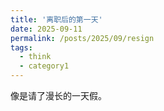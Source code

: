 ```yaml
---
title: '离职后的第一天'
date: 2025-09-11
permalink: /posts/2025/09/resign
tags:
  - think
  - category1
---
```


像是请了漫长的一天假。
